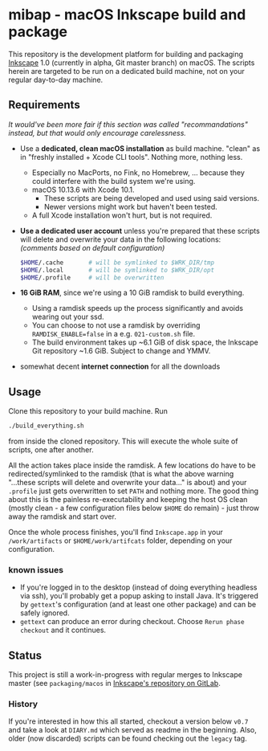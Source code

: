 # mibap - macOS Inkscape build and package

This repository is the development platform for building and packaging [Inkscape](https://inkscape.org) 1.0 (currently in alpha, Git master branch) on macOS. The scripts herein are targeted to be run on a dedicated build machine, not on your regular day-to-day machine.

## Requirements

_It would've been more fair if this section was called "recommandations" instead, but that would only encourage carelessness._

- Use a __dedicated, clean macOS installation__ as build machine. "clean" as in "freshly installed + Xcode CLI tools". Nothing more, nothing less.
  - Especially no MacPorts, no Fink, no Homebrew, ... because they could interfere with the build system we're using.
  - macOS 10.13.6 with Xcode 10.1.
    - These scripts are being developed and used using said versions.
    - Newer versions might work but haven't been tested.
  - A full Xcode installation won't hurt, but is not required.
- __Use a dedicated user account__ unless you're prepared that these scripts will delete and overwrite your data in the following locations:  
_(comments based on default configuration)_

    ```bash
    $HOME/.cache       # will be symlinked to $WRK_DIR/tmp
    $HOME/.local       # will be symlinked to $WRK_DIR/opt
    $HOME/.profile     # will be overwritten
    ```

- __16 GiB RAM__, since we're using a 10 GiB ramdisk to build everything.
  - Using a ramdisk speeds up the process significantly and avoids wearing out your ssd.
  - You can choose to not use a ramdisk by overriding `RAMDISK_ENABLE=false` in a e.g. `021-custom.sh` file.
  - The build environment takes up ~6.1 GiB of disk space, the Inkscape Git repository ~1.6 GiB. Subject to change and YMMV.
- somewhat decent __internet connection__ for all the downloads

## Usage

Clone this repository to your build machine. Run

```bash
./build_everything.sh
```

from inside the cloned repository. This will execute the whole suite of scripts, one after another.

All the action takes place inside the ramdisk. A few locations do have to be redirected/symlinked to the ramdisk (that is what the above warning "...these scripts will delete and overwrite your data..." is about) and your `.profile` just gets overwritten to set `PATH` and nothing more. The good thing about this is the painless re-executability and keeping the host OS clean (mostly clean - a few configuration files below `$HOME` do remain) - just throw away the ramdisk and start over.

Once the whole process finishes, you'll find `Inkscape.app` in your `/work/artifacts` or `$HOME/work/artifcats` folder, depending on your configuration.

### known issues

- If you're logged in to the desktop (instead of doing everything headless via ssh), you'll probably get a popup asking to install Java. It's triggered by `gettext`'s configuration (and at least one other package) and can be safely ignored.
- `gettext` can produce an error during checkout. Choose `Rerun phase checkout` and it continues.

## Status

This project is still a work-in-progress with regular merges to Inkscape master (see `packaging/macos` in [Inkscape's repository on GitLab](https://gitlab.com/inkscape/inkscape).

### History

If you're interested in how this all started, checkout a version below `v0.7` and take a look at `DIARY.md` which served as readme in the beginning. Also, older (now discarded) scripts can be found checking out the `legacy` tag.